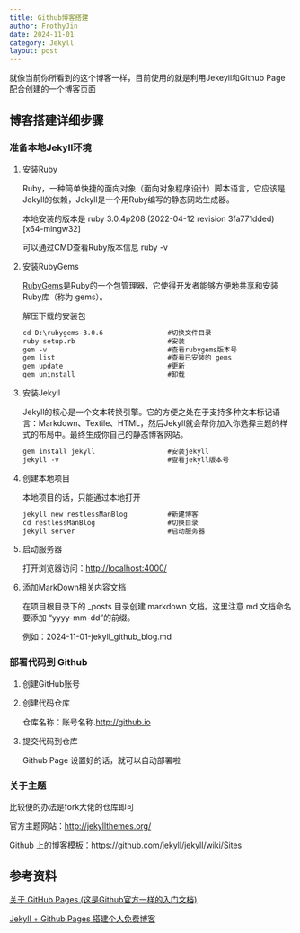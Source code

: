 ```yaml
---
title: Github博客搭建
author: FrothyJin
date: 2024-11-01
category: Jekyll
layout: post
---
```


就像当前你所看到的这个博客一样，目前使用的就是利用Jekeyll和Github Page配合创建的一个博客页面

博客搭建详细步骤
-------------

### 准备本地Jekyll环境

1. 安装Ruby

    Ruby，一种简单快捷的面向对象（面向对象程序设计）脚本语言，它应该是Jekyll的依赖，Jekyll是一个用Ruby编写的静态网站生成器。

    本地安装的版本是 ruby 3.0.4p208 (2022-04-12 revision 3fa771dded) [x64-mingw32]

    可以通过CMD查看Ruby版本信息 ruby -v

1. 安装RubyGems

    [RubyGems](https://rubygems.org/pages/download)是Ruby的一个包管理器，它使得开发者能够方便地共享和安装Ruby库（称为 gems）。

    解压下载的安装包

    ```html
    cd D:\rubygems-3.0.6                #切换文件目录
    ruby setup.rb                       #安装
    gem -v                              #查看rubygems版本号
    gem list                            #查看已安装的 gems
    gem update                          #更新
    gem uninstall                       #卸载
    ```

1. 安装Jekyll

    Jekyll的核心是一个文本转换引擎。它的方便之处在于支持多种文本标记语言：Markdown、Textile、HTML，然后Jekyll就会帮你加入你选择主题的样式的布局中。最终生成你自己的静态博客网站。

    ```html
    gem install jekyll                  #安装jekyll  
    jekyll -v                           #查看jekyll版本号
    ```

1. 创建本地项目

    本地项目的话，只能通过本地打开

    ```html
    jekyll new restlessManBlog          #新建博客 
    cd restlessManBlog                  #切换目录 
    jekyll server                       #启动服务器
    ```

1. 启动服务器

    打开浏览器访问：[http://localhost:4000/](http://localhost:4000/)

1. 添加MarkDown相关内容文档

    在项目根目录下的 _posts 目录创建 markdown 文档。这里注意 md 文档命名要添加 “yyyy-mm-dd”的前缀。

    例如：2024-11-01-jekyll_github_blog.md

### 部署代码到 Github

1. 创建GitHub账号

1. 创建代码仓库

    仓库名称：账号名称.http://github.io

1. 提交代码到仓库

    Github Page 设置好的话，就可以自动部署啦

### 关于主题

比较便的办法是fork大佬的仓库即可

官方主题网站：http://jekyllthemes.org/

Github 上的博客模板：https://github.com/jekyll/jekyll/wiki/Sites

参考资料
-------------

[关于 GitHub Pages (这是Github官方一样的入门文档)](https://docs.github.com/zh/pages/getting-started-with-github-pages/about-github-pages)

[Jekyll + Github Pages 搭建个人免费博客](https://zhuanlan.zhihu.com/p/87225594)